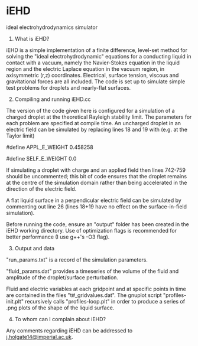 # iEHD
ideal electrohydrodynamics simulator

1. What is iEHD?

iEHD is a simple implementation of a finite difference, level-set method for solving the "ideal electrohydrodynamic" equations for a conducting liquid in contact with a vacuum, namely the Navier-Stokes equation in the liquid region and the electric Laplace equation in the vacuum region, in axisymmetric (r,z) coordinates. Electrical, surface tension, viscous and gravitational forces are all included. The code is set up to simulate simple test problems for droplets and nearly-flat surfaces.



2. Compiling and running iEHD.cc

The version of the code given here is configured for a simulation of a charged droplet at the theoretical Rayleigh stability limit. The parameters for each problem are specified at compile time. An uncharged droplet in an electric field can be simulated by replacing lines 18 and 19 with (e.g. at the Taylor limit)

#define APPL_E_WEIGHT 0.458258

#define SELF_E_WEIGHT 0.0

If simulating a droplet with charge and an applied field then lines 742-759 should be uncommented; this bit of code ensures that the droplet remains at the centre of the simulation domain rather than being accelerated in the direction of the electric field.

A flat liquid surface in a perpendicular electric field can be simulated by commenting out line 26 (lines 18+19 have no effect on the surface-in-field simulation).

Before running the code, ensure an "output" folder has been created in the iEHD working directory. Use of optimization flags is recommended for better performance (I use g++'s -O3 flag).



3. Output and data

"run_params.txt" is a record of the simulation parameters.

"fluid_params.dat" provides a timeseries of the volume of the fluid and amplitude of the droplet/surface perturbation.

Fluid and electric variables at each gridpoint and at specific points in time are contained in the files "t#_gridvalues.dat". The gnuplot script "profiles-init.plt" recursively calls "profiles-loop.plt" in order to produce a series of .png plots of the shape of the liquid surface.



4. To whom can I complain about iEHD?

Any comments regarding iEHD can be addressed to j.holgate14@imperial.ac.uk.
